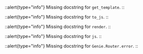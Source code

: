 



::alert{type="info"}
Missing docstring for `get_template`. 
::




::alert{type="info"}
Missing docstring for `to_js`. 
::




::alert{type="info"}
Missing docstring for `render`. 
::




::alert{type="info"}
Missing docstring for `js`. 
::




::alert{type="info"}
Missing docstring for `Genie.Router.error`. 
::


